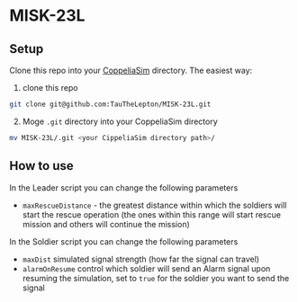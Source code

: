 # MISK-23L
## Setup
Clone this repo into your [CoppeliaSim](https://www.coppeliarobotics.com/coppeliaSim) directory.
The easiest way:
1. clone this repo
```bash
git clone git@github.com:TauTheLepton/MISK-23L.git
```
2. Moge `.git` directory into your CoppeliaSim directory
```bash
mv MISK-23L/.git <your CippeliaSim directory path>/
```

## How to use
In the Leader script you can change the following parameters
- `maxRescueDistance` - the greatest distance within which the soldiers will start the rescue operation  (the ones within this range will start rescue mission and others will continue the mission)

In the Soldier script you can change the following parameters
- `maxDist` simulated signal strength (how far the signal can travel)
- `alarmOnResume` control which soldier will send an Alarm signal upon resuming the simulation, set to `true` for the soldier you want to send the signal
